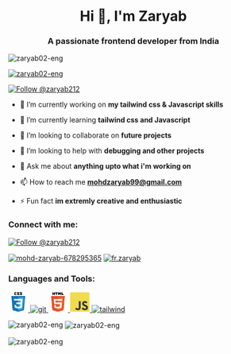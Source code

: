 <h1 align="center">Hi 👋, I'm Zaryab</h1>
<h3 align="center">A passionate frontend developer from India</h3>

<p align="left"> <img src="https://komarev.com/ghpvc/?username=zaryab02-eng&label=Profile%20views&color=0e75b6&style=flat" alt="zaryab02-eng" /> </p>

<p align="left"> <a href="https://github.com/ryo-ma/github-profile-trophy"><img src="https://github-profile-trophy.vercel.app/?username=zaryab02-eng" alt="zaryab02-eng" /></a> </p>

<p align="left">
  <a href="https://twitter.com/zaryab212" target="_blank" rel="noreferrer">
    <img
      src="https://img.shields.io/twitter/follow/zaryab212?logo=x&style=for-the-badge&color=0891b2&labelColor=1c1917&logoWidth=40"
      alt="Follow @zaryab212"
    />
  </a>
</p>

- 🔭 I’m currently working on **my tailwind css & Javascript skills**

- 🌱 I’m currently learning **tailwind css and Javascript**

- 👯 I’m looking to collaborate on **future projects**

- 🤝 I’m looking to help with **debugging and other projects**

- 💬 Ask me about **anything upto what i'm working on**

- 📫 How to reach me **mohdzaryab99@gmail.com**

- ⚡ Fun fact **im extremly creative and enthusiastic**

<h3 align="left">Connect with me:</h3>
<p align="left">
<a href="https://twitter.com/zaryab212" target="_blank" rel="noreferrer">
  <img
    src="https://img.shields.io/twitter/follow/zaryab212?logo=x&style=for-the-badge&color=0891b2&labelColor=1c1917&logoWidth=40"
    alt="Follow @zaryab212"
  />
</a>

<a href="https://linkedin.com/in/mohd-zaryab-678295365" target="_blank" rel="noreferrer"><img align="center" src="https://raw.githubusercontent.com/rahuldkjain/github-profile-readme-generator/master/src/images/icons/Social/linked-in-alt.svg" alt="mohd-zaryab-678295365" height="30" width="40" /></a>
<a href="https://www.youtube.com/@fr.zaryab" target="_blank" rel="noreferrer">
  <img align="center" src="https://raw.githubusercontent.com/rahuldkjain/github-profile-readme-generator/master/src/images/icons/Social/youtube.svg" alt="fr.zaryab" height="30" width="40" />
</a>
</p>

<h3 align="left">Languages and Tools:</h3>
<p align="left"> <a href="https://www.w3schools.com/css/" target="_blank" rel="noreferrer"> <img src="https://raw.githubusercontent.com/devicons/devicon/master/icons/css3/css3-original-wordmark.svg" alt="css3" width="40" height="40"/> </a> <a href="https://git-scm.com/" target="_blank" rel="noreferrer"> <img src="https://www.vectorlogo.zone/logos/git-scm/git-scm-icon.svg" alt="git" width="40" height="40"/> </a> <a href="https://www.w3.org/html/" target="_blank" rel="noreferrer"> <img src="https://raw.githubusercontent.com/devicons/devicon/master/icons/html5/html5-original-wordmark.svg" alt="html5" width="40" height="40"/> </a> <a href="https://developer.mozilla.org/en-US/docs/Web/JavaScript" target="_blank" rel="noreferrer"> <img src="https://raw.githubusercontent.com/devicons/devicon/master/icons/javascript/javascript-original.svg" alt="javascript" width="40" height="40"/> </a> <a href="https://tailwindcss.com/" target="_blank" rel="noreferrer"> <img src="https://www.vectorlogo.zone/logos/tailwindcss/tailwindcss-icon.svg" alt="tailwind" width="40" height="40"/> </a> </p>

<p><img align="left" src="https://github-readme-stats.vercel.app/api/top-langs?username=zaryab02-eng&show_icons=true&locale=en&layout=compact" alt="zaryab02-eng" /></p>

<p>&nbsp;<img align="center" src="https://github-readme-stats.vercel.app/api?username=zaryab02-eng&show_icons=true&locale=en" alt="zaryab02-eng" /></p>

<p><img align="center" src="https://github-readme-streak-stats.herokuapp.com/?user=zaryab02-eng&" alt="zaryab02-eng" /></p>
